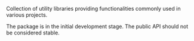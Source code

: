 Collection of utility libraries providing functionalities commonly used in various projects.

The package is in the initial development stage. The public API should not be considered stable.
